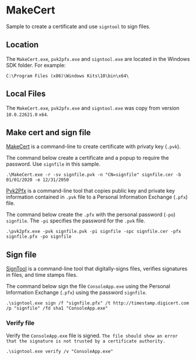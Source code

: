 # MakeCert

Sample to create a certificate and use `signtool` to sign files.

## Location

The `MakeCert.exe`, `pvk2pfx.exe` and `signtool.exe` are located in the Windows SDK folder. For example:
```
C:\Program Files (x86)\Windows Kits\10\bin\x64\
```

## Local Files

The `MakeCert.exe`, `pvk2pfx.exe` and `signtool.exe` was copy from version `10.0.22621.0` `x64`.

## Make cert and sign file

[MakeCert](https://learn.microsoft.com/en-us/windows-hardware/drivers/devtest/makecert) is a command-line to create certificate with privaty key (`.pvk`).

The command below create a certificate and a popup to require the password. Use `signfile` in this sample.

```
.\MakeCert.exe -r -sv signfile.pvk -n "CN=signfile" signfile.cer -b 01/01/2020 -e 12/31/2050
```

[Pvk2Pfx](https://learn.microsoft.com/en-us/windows-hardware/drivers/devtest/pvk2pfx) is a command-line tool that copies public key and private key information contained in `.pvk` file to a Personal Information Exchange (`.pfx`) file. 

The command below create the `.pfx` with the personal password (`-po`) `signfile`. The `-pi` specifies the password for the `.pvk` file.

```
.\pvk2pfx.exe -pvk signfile.pvk -pi signfile -spc signfile.cer -pfx signfile.pfx -po signfile
```

## Sign file

[SignTool](https://learn.microsoft.com/en-us/windows-hardware/drivers/devtest/signtool) is a command-line tool that digitally-signs files, verifies signatures in files, and time stamps files.

The command below sign the file `ConsoleApp.exe` using the Personal Information Exchange (`.pfx`) using the password `signfile`.

```
.\signtool.exe sign /f "signfile.pfx" /t http://timestamp.digicert.com /p "signfile" /fd sha1 "ConsoleApp.exe"
```

### Verify file

Verify the `ConsoleApp.exe` file is signed. `The file should show an error that the signature is not trusted by a certificate authority.`

```
.\signtool.exe verify /v "ConsoleApp.exe"
```